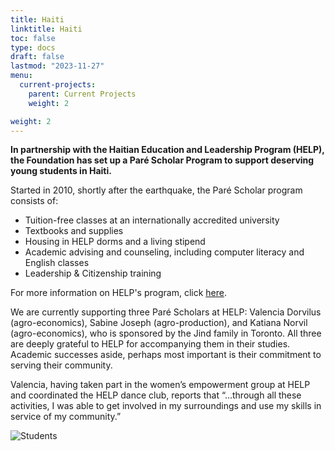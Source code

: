 ```yaml
---
title: Haiti
linktitle: Haiti
toc: false
type: docs
draft: false
lastmod: "2023-11-27"
menu:
  current-projects:
    parent: Current Projects
    weight: 2

weight: 2
---
```


**In partnership with the Haitian Education and Leadership Program (HELP), the Foundation has set up a Paré Scholar Program to support deserving young students in Haiti.**

Started in 2010, shortly after the earthquake, the Paré Scholar program consists of:

*   Tuition-free classes at an internationally accredited university
*   Textbooks and supplies
*   Housing in HELP dorms and a living stipend
*   Academic advising and counseling, including computer literacy and English classes
*   Leadership & Citizenship training

For more information on HELP's program, click [here](http://uhelp.net/our-story/how-we-work/#sthash.ZRikysiZ.dpuf).

We are currently supporting three Paré Scholars at HELP: Valencia Dorvilus (agro-economics), Sabine Joseph (agro-production), and Katiana Norvil (agro-economics), who is sponsored by the Jind family in Toronto. All three are deeply grateful to HELP for accompanying them in their studies. Academic successes aside, perhaps most important is their commitment to serving their community.  

Valencia, having taken part in the women’s empowerment group at HELP and coordinated the HELP dance club, reports that “…through all these activities, I was able to get involved in my surroundings and use my skills in service of my community.”

![Students](/img/Haiti/helpstudents.jpg)
